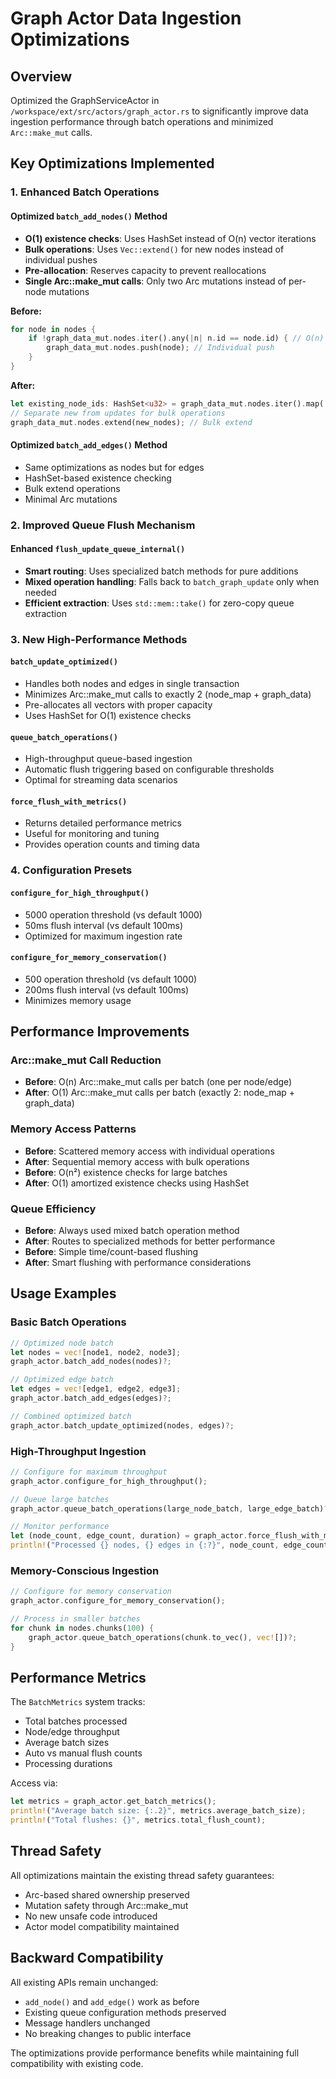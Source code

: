 # Graph Actor Data Ingestion Optimizations

## Overview

Optimized the GraphServiceActor in `/workspace/ext/src/actors/graph_actor.rs` to significantly improve data ingestion performance through batch operations and minimized `Arc::make_mut` calls.

## Key Optimizations Implemented

### 1. Enhanced Batch Operations

#### Optimized `batch_add_nodes()` Method
- **O(1) existence checks**: Uses HashSet instead of O(n) vector iterations
- **Bulk operations**: Uses `Vec::extend()` for new nodes instead of individual pushes
- **Pre-allocation**: Reserves capacity to prevent reallocations
- **Single Arc::make_mut calls**: Only two Arc mutations instead of per-node mutations

**Before:**
```rust
for node in nodes {
    if !graph_data_mut.nodes.iter().any(|n| n.id == node.id) { // O(n) check
        graph_data_mut.nodes.push(node); // Individual push
    }
}
```

**After:**
```rust
let existing_node_ids: HashSet<u32> = graph_data_mut.nodes.iter().map(|n| n.id).collect(); // O(1) lookups
// Separate new from updates for bulk operations
graph_data_mut.nodes.extend(new_nodes); // Bulk extend
```

#### Optimized `batch_add_edges()` Method
- Same optimizations as nodes but for edges
- HashSet-based existence checking
- Bulk extend operations
- Minimal Arc mutations

### 2. Improved Queue Flush Mechanism

#### Enhanced `flush_update_queue_internal()`
- **Smart routing**: Uses specialized batch methods for pure additions
- **Mixed operation handling**: Falls back to `batch_graph_update` only when needed
- **Efficient extraction**: Uses `std::mem::take()` for zero-copy queue extraction

### 3. New High-Performance Methods

#### `batch_update_optimized()`
- Handles both nodes and edges in single transaction
- Minimizes Arc::make_mut calls to exactly 2 (node_map + graph_data)
- Pre-allocates all vectors with proper capacity
- Uses HashSet for O(1) existence checks

#### `queue_batch_operations()`
- High-throughput queue-based ingestion
- Automatic flush triggering based on configurable thresholds
- Optimal for streaming data scenarios

#### `force_flush_with_metrics()`
- Returns detailed performance metrics
- Useful for monitoring and tuning
- Provides operation counts and timing data

### 4. Configuration Presets

#### `configure_for_high_throughput()`
- 5000 operation threshold (vs default 1000)
- 50ms flush interval (vs default 100ms)
- Optimized for maximum ingestion rate

#### `configure_for_memory_conservation()`
- 500 operation threshold (vs default 1000)
- 200ms flush interval (vs default 100ms)
- Minimizes memory usage

## Performance Improvements

### Arc::make_mut Call Reduction
- **Before**: O(n) Arc::make_mut calls per batch (one per node/edge)
- **After**: O(1) Arc::make_mut calls per batch (exactly 2: node_map + graph_data)

### Memory Access Patterns
- **Before**: Scattered memory access with individual operations
- **After**: Sequential memory access with bulk operations
- **Before**: O(n²) existence checks for large batches
- **After**: O(1) amortized existence checks using HashSet

### Queue Efficiency
- **Before**: Always used mixed batch operation method
- **After**: Routes to specialized methods for better performance
- **Before**: Simple time/count-based flushing
- **After**: Smart flushing with performance considerations

## Usage Examples

### Basic Batch Operations
```rust
// Optimized node batch
let nodes = vec![node1, node2, node3];
graph_actor.batch_add_nodes(nodes)?;

// Optimized edge batch
let edges = vec![edge1, edge2, edge3];
graph_actor.batch_add_edges(edges)?;

// Combined optimized batch
graph_actor.batch_update_optimized(nodes, edges)?;
```

### High-Throughput Ingestion
```rust
// Configure for maximum throughput
graph_actor.configure_for_high_throughput();

// Queue large batches
graph_actor.queue_batch_operations(large_node_batch, large_edge_batch)?;

// Monitor performance
let (node_count, edge_count, duration) = graph_actor.force_flush_with_metrics()?;
println!("Processed {} nodes, {} edges in {:?}", node_count, edge_count, duration);
```

### Memory-Conscious Ingestion
```rust
// Configure for memory conservation
graph_actor.configure_for_memory_conservation();

// Process in smaller batches
for chunk in nodes.chunks(100) {
    graph_actor.queue_batch_operations(chunk.to_vec(), vec![])?;
}
```

## Performance Metrics

The `BatchMetrics` system tracks:
- Total batches processed
- Node/edge throughput
- Average batch sizes
- Auto vs manual flush counts
- Processing durations

Access via:
```rust
let metrics = graph_actor.get_batch_metrics();
println!("Average batch size: {:.2}", metrics.average_batch_size);
println!("Total flushes: {}", metrics.total_flush_count);
```

## Thread Safety

All optimizations maintain the existing thread safety guarantees:
- Arc-based shared ownership preserved
- Mutation safety through Arc::make_mut
- No new unsafe code introduced
- Actor model compatibility maintained

## Backward Compatibility

All existing APIs remain unchanged:
- `add_node()` and `add_edge()` work as before
- Existing queue configuration methods preserved
- Message handlers unchanged
- No breaking changes to public interface

The optimizations provide performance benefits while maintaining full compatibility with existing code.